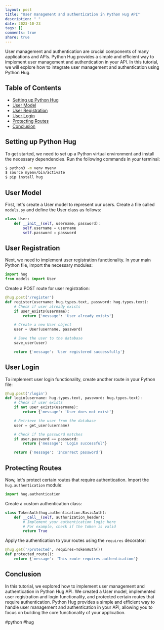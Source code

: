 ```yaml
---
layout: post
title: "User management and authentication in Python Hug API"
description: " "
date: 2023-10-23
tags: []
comments: true
share: true
---
```


User management and authentication are crucial components of many applications and APIs. Python Hug provides a simple and efficient way to implement user management and authentication in your API. In this tutorial, we will explore how to integrate user management and authentication using Python Hug.

## Table of Contents
- [Setting up Python Hug](#setting-up-python-hug)
- [User Model](#user-model)
- [User Registration](#user-registration)
- [User Login](#user-login)
- [Protecting Routes](#protecting-routes)
- [Conclusion](#conclusion)

## Setting up Python Hug

To get started, we need to set up a Python virtual environment and install the necessary dependencies. Run the following commands in your terminal:

```bash
$ python3 -m venv myenv
$ source myenv/bin/activate
$ pip install hug
```

## User Model

First, let's create a User model to represent our users. Create a file called `models.py` and define the User class as follows:

```python
class User:
    def __init__(self, username, password):
        self.username = username
        self.password = password
```

## User Registration

Next, we need to implement user registration functionality. In your main Python file, import the necessary modules:

```python
import hug
from models import User
```

Create a POST route for user registration:

```python
@hug.post('/register')
def register(username: hug.types.text, password: hug.types.text):
    # Check if user already exists
    if user_exists(username):
        return {'message': 'User already exists'}

    # Create a new User object
    user = User(username, password)

    # Save the user to the database
    save_user(user)

    return {'message': 'User registered successfully'}
```

## User Login

To implement user login functionality, create another route in your Python file:

```python
@hug.post('/login')
def login(username: hug.types.text, password: hug.types.text):
    # Check if user exists
    if not user_exists(username):
        return {'message': 'User does not exist'}

    # Retrieve the user from the database
    user = get_user(username)

    # Check if the password matches
    if user.password == password:
        return {'message': 'Login successful'}

    return {'message': 'Incorrect password'}
```

## Protecting Routes

Now, let's protect certain routes that require authentication. Import the `hug.authentication` module:

```python
import hug.authentication
```

Create a custom authentication class:

```python
class TokenAuth(hug.authentication.BasicAuth):
    def __call__(self, authorization_header):
        # Implement your authentication logic here
        # For example, check if the token is valid
        return True
```

Apply the authentication to your routes using the `requires` decorator:

```python
@hug.get('/protected', requires=TokenAuth())
def protected_route():
    return {'message': 'This route requires authentication'}
```

## Conclusion

In this tutorial, we explored how to implement user management and authentication in Python Hug API. We created a User model, implemented user registration and login functionality, and protected certain routes that require authentication. Python Hug provides a simple and efficient way to handle user management and authentication in your API, allowing you to focus on building the core functionality of your application.

#python #hug